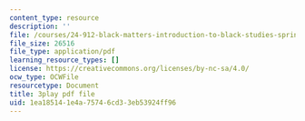 ```yaml
---
content_type: resource
description: ''
file: /courses/24-912-black-matters-introduction-to-black-studies-spring-2017/1ea185141e4a75746cd33eb53924ff96_oEUo2faDJNA.pdf
file_size: 26516
file_type: application/pdf
learning_resource_types: []
license: https://creativecommons.org/licenses/by-nc-sa/4.0/
ocw_type: OCWFile
resourcetype: Document
title: 3play pdf file
uid: 1ea18514-1e4a-7574-6cd3-3eb53924ff96
---
```

